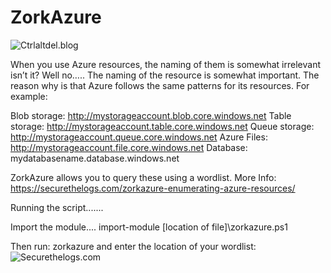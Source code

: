 # ZorkAzure
![Ctrlaltdel.blog](https://ctrla1tdel.files.wordpress.com/2019/04/cropped-thumb-1920-865098.jpg)

When you use Azure resources, the naming of them is somewhat irrelevant isn’t it? Well no…..
The naming of the resource is somewhat important. The reason why is that Azure follows the same patterns for its resources. For example: 

Blob storage: http://mystorageaccount.blob.core.windows.net
Table storage: http://mystorageaccount.table.core.windows.net
Queue storage: http://mystorageaccount.queue.core.windows.net
Azure Files: http://mystorageaccount.file.core.windows.net
Database: mydatabasename.database.windows.net

ZorkAzure allows you to query these using a wordlist. 
More Info: https://securethelogs.com/zorkazure-enumerating-azure-resources/

Running the script.......

Import the module.... 
import-module [location of file]\zorkazure.ps1

Then run: zorkazure and enter the location of your wordlist:
![Securethelogs.com](https://ctrla1tdel.files.wordpress.com/2019/12/image-16.png)


